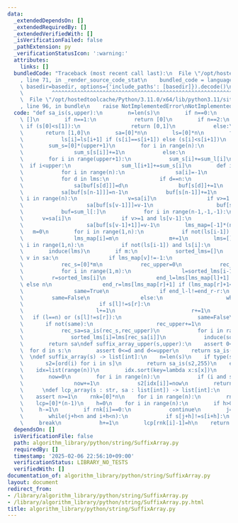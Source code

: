 ```yaml
---
data:
  _extendedDependsOn: []
  _extendedRequiredBy: []
  _extendedVerifiedWith: []
  _isVerificationFailed: false
  _pathExtension: py
  _verificationStatusIcon: ':warning:'
  attributes:
    links: []
  bundledCode: "Traceback (most recent call last):\n  File \"/opt/hostedtoolcache/Python/3.11.0/x64/lib/python3.11/site-packages/onlinejudge_verify/documentation/build.py\"\
    , line 71, in _render_source_code_stat\n    bundled_code = language.bundle(stat.path,\
    \ basedir=basedir, options={'include_paths': [basedir]}).decode()\n          \
    \         ^^^^^^^^^^^^^^^^^^^^^^^^^^^^^^^^^^^^^^^^^^^^^^^^^^^^^^^^^^^^^^^^^^^^^^^^^^^^^^^^^\n\
    \  File \"/opt/hostedtoolcache/Python/3.11.0/x64/lib/python3.11/site-packages/onlinejudge_verify/languages/python.py\"\
    , line 96, in bundle\n    raise NotImplementedError\nNotImplementedError\n"
  code: "def sa_is(s,upper):\n        n=len(s)\n        if n==0:\n            return\
    \ []\n        if n==1:\n            return [0]\n        if n==2:\n           \
    \ if (s[0]<s[1]):\n                return [0,1]\n            else:\n         \
    \       return [1,0]\n        sa=[0]*n\n        ls=[0]*n\n        for i in range(n-2,-1,-1):\n\
    \            ls[i]=ls[i+1] if (s[i]==s[i+1]) else (s[i]<s[i+1])\n        sum_l=[0]*(upper+1)\n\
    \        sum_s=[0]*(upper+1)\n        for i in range(n):\n            if not(ls[i]):\n\
    \                sum_s[s[i]]+=1\n            else:\n                sum_l[s[i]+1]+=1\n\
    \        for i in range(upper+1):\n            sum_s[i]+=sum_l[i]\n          \
    \  if i<upper:\n                sum_l[i+1]+=sum_s[i]\n        def induce(lms):\n\
    \            for i in range(n):\n                sa[i]=-1\n            buf=sum_s[:]\n\
    \            for d in lms:\n                if d==n:\n                    continue\n\
    \                sa[buf[s[d]]]=d\n                buf[s[d]]+=1\n            buf=sum_l[:]\n\
    \            sa[buf[s[n-1]]]=n-1\n            buf[s[n-1]]+=1\n            for\
    \ i in range(n):\n                v=sa[i]\n                if v>=1 and not(ls[v-1]):\n\
    \                    sa[buf[s[v-1]]]=v-1\n                    buf[s[v-1]]+=1\n\
    \            buf=sum_l[:]\n            for i in range(n-1,-1,-1):\n          \
    \      v=sa[i]\n                if v>=1 and ls[v-1]:\n                    buf[s[v-1]+1]-=1\n\
    \                    sa[buf[s[v-1]+1]]=v-1\n        lms_map=[-1]*(n+1)\n     \
    \   m=0\n        for i in range(1,n):\n            if not(ls[i-1]) and ls[i]:\n\
    \                lms_map[i]=m\n                m+=1\n        lms=[]\n        for\
    \ i in range(1,n):\n            if not(ls[i-1]) and ls[i]:\n                lms.append(i)\n\
    \        induce(lms)\n        if m:\n            sorted_lms=[]\n            for\
    \ v in sa:\n                if lms_map[v]!=-1:\n                    sorted_lms.append(v)\n\
    \            rec_s=[0]*m\n            rec_upper=0\n            rec_s[lms_map[sorted_lms[0]]]=0\n\
    \            for i in range(1,m):\n                l=sorted_lms[i-1]\n       \
    \         r=sorted_lms[i]\n                end_l=lms[lms_map[l]+1] if (lms_map[l]+1<m)\
    \ else n\n                end_r=lms[lms_map[r]+1] if (lms_map[r]+1<m) else n\n\
    \                same=True\n                if end_l-l!=end_r-r:\n           \
    \         same=False\n                else:\n                    while(l<end_l):\n\
    \                        if s[l]!=s[r]:\n                            break\n \
    \                       l+=1\n                        r+=1\n                 \
    \   if (l==n) or (s[l]!=s[r]):\n                        same=False\n         \
    \       if not(same):\n                    rec_upper+=1\n                rec_s[lms_map[sorted_lms[i]]]=rec_upper\n\
    \            rec_sa=sa_is(rec_s,rec_upper)\n            for i in range(m):\n \
    \               sorted_lms[i]=lms[rec_sa[i]]\n            induce(sorted_lms)\n\
    \        return sa\ndef suffix_array_upper(s,upper):\n    assert 0<=upper\n  \
    \  for d in s:\n        assert 0<=d and d<=upper\n    return sa_is(s,upper)\n\
    \  \ndef suffix_array(s) -> list[int]:\n    n=len(s)\n    if type(s)==str:\n \
    \       s2=[ord(i) for i in s]\n        return sa_is(s2,255)\n    else:\n    \
    \    idx=list(range(n))\n        idx.sort(key=lambda x:s[x])\n        s2=[0]*n\n\
    \        now=0\n        for i in range(n):\n            if (i and s[idx[i-1]]!=s[idx[i]]):\n\
    \                now+=1\n            s2[idx[i]]=now\n        return sa_is(s2,now)\n\
    \      \ndef lcp_array(s : str, sa : list[int]) -> list[int]:\n    n=len(s)\n\
    \    assert n>=1\n    rnk=[0]*n\n    for i in range(n):\n        rnk[sa[i]]=i\n\
    \    lcp=[0]*(n-1)\n    h=0\n    for i in range(n):\n        if h>0:\n       \
    \     h-=1\n        if rnk[i]==0:\n            continue\n        j=sa[rnk[i]-1]\n\
    \        while(j+h<n and i+h<n):\n            if s[j+h]!=s[i+h]:\n           \
    \     break\n            h+=1\n        lcp[rnk[i]-1]=h\n    return lcp"
  dependsOn: []
  isVerificationFile: false
  path: algorithm_library/python/string/SuffixArray.py
  requiredBy: []
  timestamp: '2025-02-06 22:56:10+09:00'
  verificationStatus: LIBRARY_NO_TESTS
  verifiedWith: []
documentation_of: algorithm_library/python/string/SuffixArray.py
layout: document
redirect_from:
- /library/algorithm_library/python/string/SuffixArray.py
- /library/algorithm_library/python/string/SuffixArray.py.html
title: algorithm_library/python/string/SuffixArray.py
---
```

